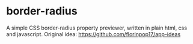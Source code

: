# border-radius
A simple CSS border-radius property previewer, written in plain html, css and javascript.
Original idea: https://github.com/florinpop17/app-ideas
